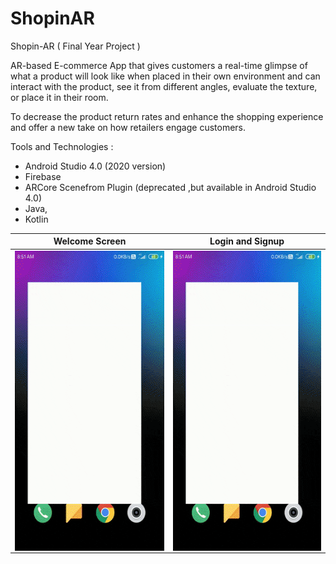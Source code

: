 # ShopinAR



Shopin-AR 
( Final Year Project )

AR-based E-commerce App that gives customers a real-time glimpse of what a product will look like when placed in their own environment and can interact with the product, see it from different angles, evaluate the texture, or place it in their room.

To decrease the product return rates and enhance the shopping experience and offer a new take on how retailers engage customers.

Tools and Technologies : 
* Android Studio 4.0 (2020 version)
* Firebase
* ARCore Scenefrom Plugin (deprecated ,but available in Android Studio 4.0)
* Java,
* Kotlin

|Welcome Screen| Login and Signup|
|--------------|-----------------|
|<img align="left" src="https://github.com/ch-dharma-rao/ShopinAR/blob/main/shopinar-demo-1.gif" width="270" height="480" />|<img align="left" src="shopinar-demo-1.gif" width="270" height="480" />|

